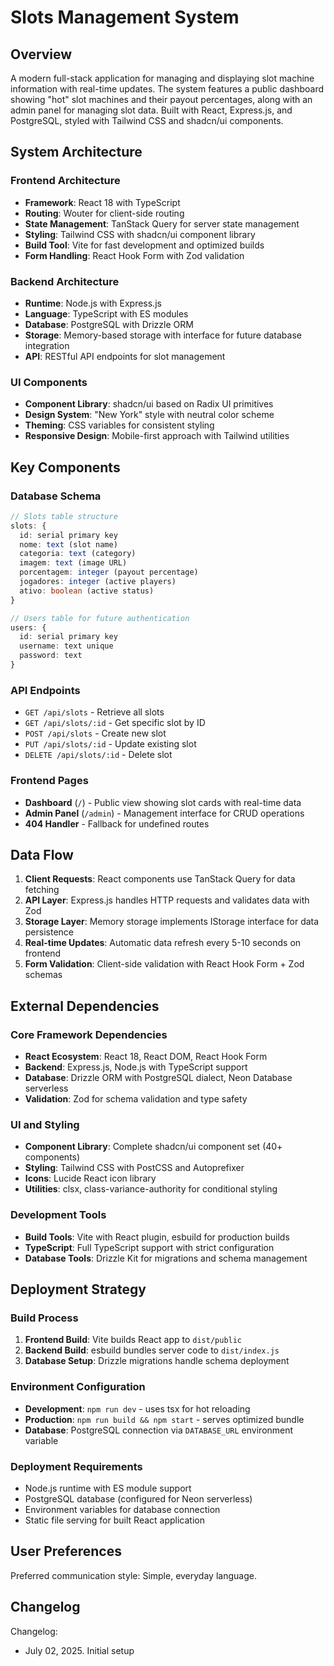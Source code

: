 # Slots Management System

## Overview

A modern full-stack application for managing and displaying slot machine information with real-time updates. The system features a public dashboard showing "hot" slot machines and their payout percentages, along with an admin panel for managing slot data. Built with React, Express.js, and PostgreSQL, styled with Tailwind CSS and shadcn/ui components.

## System Architecture

### Frontend Architecture
- **Framework**: React 18 with TypeScript
- **Routing**: Wouter for client-side routing
- **State Management**: TanStack Query for server state management
- **Styling**: Tailwind CSS with shadcn/ui component library
- **Build Tool**: Vite for fast development and optimized builds
- **Form Handling**: React Hook Form with Zod validation

### Backend Architecture
- **Runtime**: Node.js with Express.js
- **Language**: TypeScript with ES modules
- **Database**: PostgreSQL with Drizzle ORM
- **Storage**: Memory-based storage with interface for future database integration
- **API**: RESTful API endpoints for slot management

### UI Components
- **Component Library**: shadcn/ui based on Radix UI primitives
- **Design System**: "New York" style with neutral color scheme
- **Theming**: CSS variables for consistent styling
- **Responsive Design**: Mobile-first approach with Tailwind utilities

## Key Components

### Database Schema
```typescript
// Slots table structure
slots: {
  id: serial primary key
  nome: text (slot name)
  categoria: text (category)
  imagem: text (image URL)
  porcentagem: integer (payout percentage)
  jogadores: integer (active players)
  ativo: boolean (active status)
}

// Users table for future authentication
users: {
  id: serial primary key
  username: text unique
  password: text
}
```

### API Endpoints
- `GET /api/slots` - Retrieve all slots
- `GET /api/slots/:id` - Get specific slot by ID
- `POST /api/slots` - Create new slot
- `PUT /api/slots/:id` - Update existing slot
- `DELETE /api/slots/:id` - Delete slot

### Frontend Pages
- **Dashboard** (`/`) - Public view showing slot cards with real-time data
- **Admin Panel** (`/admin`) - Management interface for CRUD operations
- **404 Handler** - Fallback for undefined routes

## Data Flow

1. **Client Requests**: React components use TanStack Query for data fetching
2. **API Layer**: Express.js handles HTTP requests and validates data with Zod
3. **Storage Layer**: Memory storage implements IStorage interface for data persistence
4. **Real-time Updates**: Automatic data refresh every 5-10 seconds on frontend
5. **Form Validation**: Client-side validation with React Hook Form + Zod schemas

## External Dependencies

### Core Framework Dependencies
- **React Ecosystem**: React 18, React DOM, React Hook Form
- **Backend**: Express.js, Node.js with TypeScript support
- **Database**: Drizzle ORM with PostgreSQL dialect, Neon Database serverless
- **Validation**: Zod for schema validation and type safety

### UI and Styling
- **Component Library**: Complete shadcn/ui component set (40+ components)
- **Styling**: Tailwind CSS with PostCSS and Autoprefixer
- **Icons**: Lucide React icon library
- **Utilities**: clsx, class-variance-authority for conditional styling

### Development Tools
- **Build Tools**: Vite with React plugin, esbuild for production builds
- **TypeScript**: Full TypeScript support with strict configuration
- **Database Tools**: Drizzle Kit for migrations and schema management

## Deployment Strategy

### Build Process
1. **Frontend Build**: Vite builds React app to `dist/public`
2. **Backend Build**: esbuild bundles server code to `dist/index.js`
3. **Database Setup**: Drizzle migrations handle schema deployment

### Environment Configuration
- **Development**: `npm run dev` - uses tsx for hot reloading
- **Production**: `npm run build && npm start` - serves optimized bundle
- **Database**: PostgreSQL connection via `DATABASE_URL` environment variable

### Deployment Requirements
- Node.js runtime with ES module support
- PostgreSQL database (configured for Neon serverless)
- Environment variables for database connection
- Static file serving for built React application

## User Preferences

Preferred communication style: Simple, everyday language.

## Changelog

Changelog:
- July 02, 2025. Initial setup